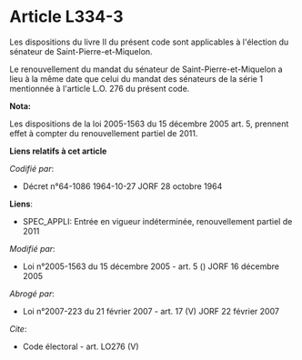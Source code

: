 # Article L334-3

Les dispositions du livre II du présent code sont applicables à l'élection du sénateur de Saint-Pierre-et-Miquelon.

Le renouvellement du mandat du sénateur de Saint-Pierre-et-Miquelon a lieu à la même date que celui du mandat des sénateurs
de la série 1 mentionnée à l'article L.O. 276 du présent code.

**Nota:**

Les dispositions de la loi 2005-1563 du 15 décembre 2005 art. 5, prennent effet à compter du renouvellement partiel de 2011.

**Liens relatifs à cet article**

_Codifié par_:

  - Décret n°64-1086 1964-10-27 JORF 28 octobre 1964

**Liens**:

  - SPEC_APPLI: Entrée en vigueur indéterminée, renouvellement partiel de 2011

_Modifié par_:

  - Loi n°2005-1563 du 15 décembre 2005 - art. 5 () JORF 16 décembre 2005

_Abrogé par_:

  - Loi n°2007-223 du 21 février 2007 - art. 17 (V) JORF 22 février 2007

_Cite_:

  - Code électoral - art. LO276 (V)
